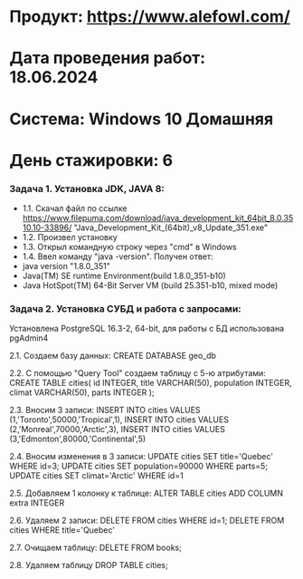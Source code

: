# Продукт: https://www.alefowl.com/
# Дата проведения работ: 18.06.2024
# Система: Windows 10 Домашняя
# День стажировки: 6

###  Задача 1. Установка JDK, JAVA 8:
+ 1.1. Скачал файл по ссылке https://www.filepuma.com/download/java_development_kit_64bit_8.0.3510.10-33896/
 "Java_Development_Kit_(64bit)_v8_Update_351.exe"
+ 1.2. Произвел установку
+ 1.3. Открыл командную строку через "cmd" в Windows
+ 1.4. Ввел команду "java -version". Получен ответ:
+ java version "1.8.0_351"
+ Java(TM) SE runtime Environment(build 1.8.0_351-b10)
+ Java HotSpot(TM) 64-Bit Server VM (build 25.351-b10, mixed mode) 

###  Задача 2. Установка СУБД и работа с запросами:
Установлена PostgreSQL 16.3-2, 64-bit, для работы с БД использована pgAdmin4

2.1. Создаем базу данных:
CREATE DATABASE geo_db

2.2. С помощью "Query Tool" cоздаем таблицу с 5-ю атрибутами:
CREATE TABLE cities(
id INTEGER,
title VARCHAR(50),
population INTEGER,
climat VARCHAR(50),
parts INTEGER
);

2.3. Вносим 3 записи:
INSERT INTO cities VALUES (1,'Toronto',50000,'Tropical',1),
INSERT INTO cities VALUES (2,'Monreal',70000,'Arctic',3),
INSERT INTO cities VALUES (3,'Edmonton',80000,'Continental',5)

2.4. Вносим изменения в 3 записи:
UPDATE cities SET title='Quebec' WHERE id=3;
UPDATE cities SET population=90000 WHERE parts=5;
UPDATE cities SET climat='Arctic' WHERE id=1

2.5. Добавляем 1 колонку к таблице:
ALTER TABLE cities ADD COLUMN extra INTEGER

2.6. Удаляем 2 записи:
DELETE FROM cities WHERE id=1;
DELETE FROM cities WHERE title='Quebec'

2.7. Очищаем таблицу:
DELETE FROM books; 

2.8. Удаляем таблицу
DROP TABLE cities; 
